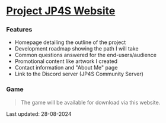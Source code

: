 # [Project JP4S Website](https://occultastic.github.io/JP4S-Web/index.html)

### Features
- Homepage detailing the outline of the project
- Development roadmap showing the path I will take
- Common questions answered for the end-users/audience
- Promotional content like artwork I created
- Contact information and "About Me" page
- Link to the Discord server (JP4S Community Server)

### Game
> The game will be available for download via this website.

Last updated: 28-08-2024
